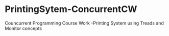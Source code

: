 # PrintingSytem-ConcurrentCW
Councurrent Programming Course Work -Printing System using Treads and Monitor concepts 
